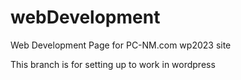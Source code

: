 # webDevelopment

Web Development Page for PC-NM.com wp2023 site

This branch is for setting up to work in wordpress
